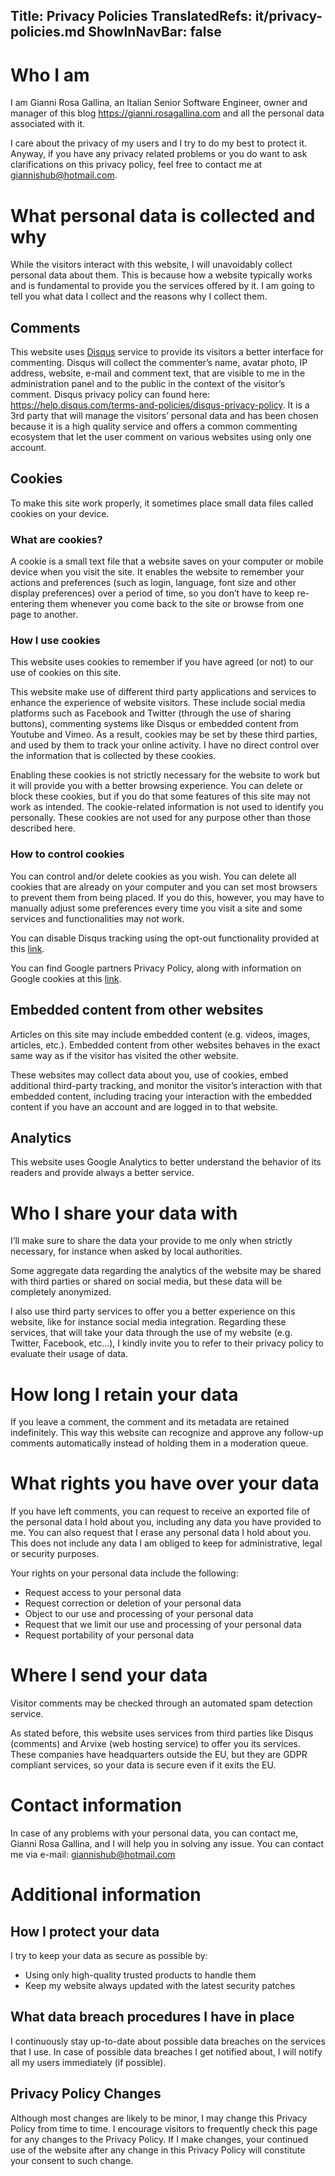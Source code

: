 Title: Privacy Policies
TranslatedRefs: it/privacy-policies.md
ShowInNavBar: false
---
# Who I am

I am Gianni Rosa Gallina, an Italian Senior Software Engineer, owner and manager of this blog <a href="https://gianni.rosagallina.com">https://gianni.rosagallina.com</a> and all the personal data associated with it.

I care about the privacy of my users and I try to do my best to protect it. Anyway, if you have any privacy related problems or you do want to ask clarifications on this privacy policy, feel free to contact me at [giannishub@hotmail.com](mailto:giannishub@hotmail.com).

# What personal data is collected and why

While the visitors interact with this website, I will unavoidably collect personal data about them. This is because how a website typically works and is fundamental to provide you the services offered by it. I am going to tell you what data I collect and the reasons why I collect them.

## Comments

This website uses <a href="https://disqus.com/" target="_blank">Disqus</a> service to provide its visitors a better interface for commenting. Disqus will collect the commenter’s name, avatar photo, IP address, website, e-mail and comment text, that are visible to me in the administration panel and to the public in the context of the visitor’s comment. Disqus privacy policy can found here: <a href="https://help.disqus.com/terms-and-policies/disqus-privacy-policy" target="_blank">https://help.disqus.com/terms-and-policies/disqus-privacy-policy</a>. It is a 3rd party that will manage the visitors’ personal data and has been chosen because it is a high quality service and offers a common commenting ecosystem that let the user comment on various websites using only one account.

## Cookies

To make this site work properly, it sometimes place small data files called cookies on your device.

### What are cookies?

A cookie is a small text file that a website saves on your computer or mobile device when you visit the site. It enables the website to remember your actions and preferences (such as login, language, font size and other display preferences) over a period of time, so you don’t have to keep re-entering them whenever you come back to the site or browse from one page to another.

### How I use cookies

This website uses cookies to remember if you have agreed (or not) to our use of cookies on this site.

This website make use of different third party applications and services to enhance the experience of website visitors. These include social media platforms such as Facebook and Twitter (through the use of sharing buttons), commenting systems like Disqus or embedded content from Youtube and Vimeo. As a result, cookies may be set by these third parties, and used by them to track your online activity. I have no direct control over the information that is collected by these cookies.

Enabling these cookies is not strictly necessary for the website to work but it will provide you with a better browsing experience. You can delete or block these cookies, but if you do that some features of this site may not work as intended. The cookie-related information is not used to identify you personally. These cookies are not used for any purpose other than those described here.

### How to control cookies

You can control and/or delete cookies as you wish. You can delete all cookies that are already on your computer and you can set most browsers to prevent them from being placed. If you do this, however, you may have to manually adjust some preferences every time you visit a site and some services and functionalities may not work.

You can disable Disqus tracking using the opt-out functionality provided at this <a href="https://help.disqus.com/customer/portal/articles/1657951-ad-training-settings" target="_blank">link</a>.

You can find Google partners Privacy Policy, along with information on Google cookies at this <a href="http://www.google.com/policies/privacy/partners/" target="_blank">link</a>.

## Embedded content from other websites

Articles on this site may include embedded content (e.g. videos, images, articles, etc.). Embedded content from other websites behaves in the exact same way as if the visitor has visited the other website.

These websites may collect data about you, use of cookies, embed additional third-party tracking, and monitor the visitor’s interaction with that embedded content, including tracing your interaction with the embedded content if you have an account and are logged in to that website.

## Analytics

This website uses Google Analytics to better understand the behavior of its readers and provide always a better service.

# Who I share your data with

I’ll make sure to share the data your provide to me only when strictly necessary, for instance when asked by local authorities.

Some aggregate data regarding the analytics of the website may be shared with third parties or shared on social media, but these data will be completely anonymized.

I also use third party services to offer you a better experience on this website, like for instance social media integration. Regarding these services, that will take your data through the use of my website (e.g. Twitter, Facebook, etc…), I kindly invite you to refer to their privacy policy to evaluate their usage of data.

# How long I retain your data

If you leave a comment, the comment and its metadata are retained indefinitely. This way this website can recognize and approve any follow-up comments automatically instead of holding them in a moderation queue.

# What rights you have over your data

If you have left comments, you can request to receive an exported file of the personal data I hold about you, including any data you have provided to me. You can also request that I erase any personal data I hold about you. This does not include any data I am obliged to keep for administrative, legal or security purposes.

Your rights on your personal data include the following:

- Request access to your personal data
- Request correction or deletion of your personal data
- Object to our use and processing of your personal data
- Request that we limit our use and processing of your personal data
- Request portability of your personal data

# Where I send your data

Visitor comments may be checked through an automated spam detection service.

As stated before, this website uses services from third parties like Disqus (comments) and Arvixe (web hosting service) to offer you its services. These companies have headquarters outside the EU, but they are GDPR compliant services, so your data is secure even if it exits the EU.

# Contact information

In case of any problems with your personal data, you can contact me, Gianni Rosa Gallina, and I will help you in solving any issue. You can contact me via e-mail: [giannishub@hotmail.com](mailto:giannishub@hotmail.com)

# Additional information

## How I protect your data

I try to keep your data as secure as possible by:

- Using only high-quality trusted products to handle them
- Keep my website always updated with the latest security patches

## What data breach procedures I have in place

I continuously stay up-to-date about possible data breaches on the services that I use. In case of possible data breaches I get notified about, I will notify all my users immediately (if possible).

## Privacy Policy Changes

Although most changes are likely to be minor, I may change this Privacy Policy from time to time. I encourage visitors to frequently check this page for any changes to the Privacy Policy. If I make changes, your continued use of the website after any change in this Privacy Policy will constitute your consent to such change.